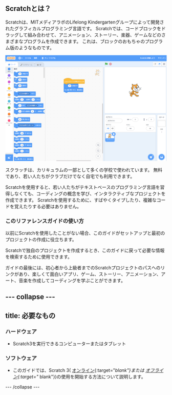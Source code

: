 ## Scratchとは？
Scratchは、MITメディアラボのLifelong Kindergartenグループによって開発されたグラフィカルプログラミング言語です。 Scratchでは、コードブロックをドラッグして組み合わせて、アニメーション、ストーリー、楽器、ゲームなどのさまざまなプログラムを作成できます。 これは、ブロックのおもちゃのプログラム版のようなものです。

![Scratchのスクリーンショット](images/showcase_static.png)

スクラッチは、カリキュラムの一部として多くの学校で使われています。 無料であり、若い人たちがクラブだけでなく自宅でも利用できます。

Scratchを使用すると、若い人たちがテキストベースのプログラミング言語を習得しなくても、コーディングの概念を学び、インタラクティブなプロジェクトを作成できます。 Scratchを使用するために、すばやくタイプしたり、複雑なコードを覚えたりする必要はありません。

### このリファレンスガイドの使い方
以前にScratchを使用したことがない場合、このガイドがセットアップと最初のプロジェクトの作成に役立ちます。

Scratchで独自のプロジェクトを作成するとき、このガイドに戻って必要な情報を検索するために使用できます。

ガイドの最後には、初心者から上級者までのScratchプロジェクトのパスへのリンクがあり、楽しくて面白いアプリ、ゲーム、ストーリー、アニメーション、アート、音楽を作成してコーディングを学ぶことができます。

--- collapse ---
---
title: 必要なもの
---
### ハードウェア

+ Scratch3を実行できるコンピューターまたはタブレット

### ソフトウェア

+ このガイドでは、Scratch 3( [オンライン](https://scratch.mit.edu/){:target="_blank"}または [オフライン](https://scratch.mit.edu/download){:target="_ blank"})の使用を開始する方法について説明します。


--- /collapse ---
